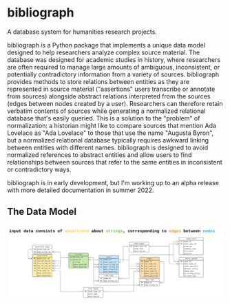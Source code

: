 # bibliograph
A database system for humanities research projects.

bibliograph is a Python package that implements a unique data model designed to help researchers analyze complex source material. The database was designed for academic studies in history, where researchers are often required to manage large amounts of ambiguous, inconsistent, or potentially contradictory information from a variety of sources. bibliograph provides methods to store relations between entities as they are represented in source material ("assertions" users transcribe or annotate from sources) alongside abstract relations interpreted from the sources (edges between nodes created by a user). Researchers can therefore retain verbatim contents of sources while generating a normalized relational database that's easily queried. This is a solution to the "problem" of normalization: a historian might like to compare sources that mention Ada Lovelace as "Ada Lovelace" to those that use the name "Augusta Byron", but a normalized relational database typically requires awkward linking between entities with different names. bibliograph is designed to avoid normalized references to abstract entities and allow users to find relationships between sources that refer to the same entities in inconsistent or contradictory ways.

bibliograph is in early development, but I'm working up to an alpha release with more detailed documentation in summer 2022.

## The Data Model

![A database diagram for the bibliograph ERD](./2022_06_14_bibliographERD.svg)
